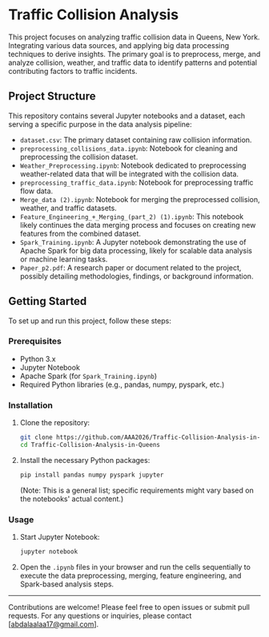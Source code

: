 # Traffic Collision Analysis

This project focuses on analyzing traffic collision data in Queens, New York. Integrating various data sources, and applying big data processing techniques to derive insights. The primary goal is to preprocess, merge, and analyze collision, weather, and traffic data to identify patterns and potential contributing factors to traffic incidents.

## Project Structure

This repository contains several Jupyter notebooks and a dataset, each serving a specific purpose in the data analysis pipeline:

*   `dataset.csv`: The primary dataset containing raw collision information.
*   `preprocessing_collisions_data.ipynb`: Notebook for cleaning and preprocessing the collision dataset.
*   `Weather_Preprocessing.ipynb`: Notebook dedicated to preprocessing weather-related data that will be integrated with the collision data.
*   `preprocessing_traffic_data.ipynb`: Notebook for preprocessing traffic flow data.
*   `Merge_data (2).ipynb`: Notebook for merging the preprocessed collision, weather, and traffic datasets.
*   `Feature_Engineering_+_Merging_(part_2) (1).ipynb`: This notebook likely continues the data merging process and focuses on creating new features from the combined dataset.
*   `Spark_Training.ipynb`: A Jupyter notebook demonstrating the use of Apache Spark for big data processing, likely for scalable data analysis or machine learning tasks.
*   `Paper_p2.pdf`: A research paper or document related to the project, possibly detailing methodologies, findings, or background information.

## Getting Started

To set up and run this project, follow these steps:

### Prerequisites

*   Python 3.x
*   Jupyter Notebook
*   Apache Spark (for `Spark_Training.ipynb`)
*   Required Python libraries (e.g., pandas, numpy, pyspark, etc.)

### Installation

1.  Clone the repository:

    ```bash
    git clone https://github.com/AAA2026/Traffic-Collision-Analysis-in-Queens.git
    cd Traffic-Collision-Analysis-in-Queens
    ```

2.  Install the necessary Python packages:

    ```bash
    pip install pandas numpy pyspark jupyter
    ```
    (Note: This is a general list; specific requirements might vary based on the notebooks' actual content.)

### Usage

1.  Start Jupyter Notebook:

    ```bash
    jupyter notebook
    ```

2.  Open the `.ipynb` files in your browser and run the cells sequentially to execute the data preprocessing, merging, feature engineering, and Spark-based analysis steps.
---------------------------------------------------------------------------------------------
Contributions are welcome! Please feel free to open issues or submit pull requests.
For any questions or inquiries, please contact [abdalaalaa17@gmail.com].



